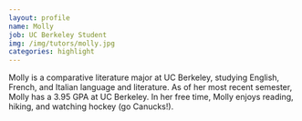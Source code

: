 ```yaml
---
layout: profile
name: Molly
job: UC Berkeley Student
img: /img/tutors/molly.jpg
categories: highlight
---
```

Molly is a comparative literature major at UC Berkeley, studying English, French, and Italian language and literature. As of her most recent semester, Molly has a 3.95 GPA at UC Berkeley. In her free time, Molly enjoys reading, hiking, and watching hockey (go Canucks!).
<!--more-->
